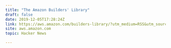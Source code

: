 ```yaml
---
title: "The Amazon Builders' Library"
draft: false
date: 2019-12-05T17:28:24Z
link: https://aws.amazon.com/builders-library/?utm_medium=RSS&utm_source=hune
site: aws.amazon.com
topic: Hacker News  

---
```

